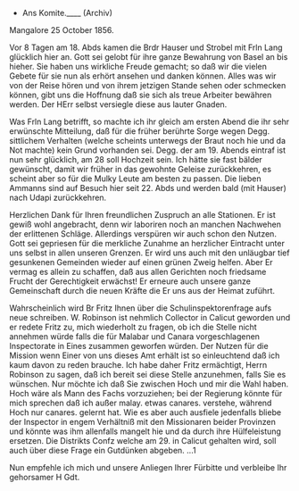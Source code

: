 + Ans Komite.____ (Archiv)

 Mangalore 25 October 1856.

Vor 8 Tagen am 18. Abds kamen die Brdr Hauser und Strobel mit Frln Lang glücklich hier an. Gott sei gelobt für ihre ganze Bewahrung von Basel an bis hieher. Sie haben uns wirkliche Freude gemacht; so daß wir die vielen Gebete für sie nun als erhört ansehen und danken können. Alles was wir von der Reise hören und von ihrem jetzigen Stande sehen oder schmecken können, gibt uns die Hoffnung daß sie sich als treue Arbeiter bewähren werden. Der HErr selbst versiegle diese aus lauter Gnaden.

Was Frln Lang betrifft, so machte ich ihr gleich am ersten Abend die ihr sehr erwünschte Mitteilung, daß für die früher berührte Sorge wegen Degg. sittlichem Verhalten (welche scheints unterwegs der Braut noch hie und da Not machte) kein Grund vorhanden sei. Degg. der am 19. Abends eintraf ist nun sehr glücklich, am 28 soll Hochzeit sein. Ich hätte sie fast bälder gewünscht, damit wir früher in das gewohnte Geleise zurückkehren, es scheint aber so für die Mulky Leute am besten zu passen. Die lieben Ammanns sind auf Besuch hier seit 22. Abds und werden bald (mit Hauser) nach Udapi zurückkehren.

Herzlichen Dank für Ihren freundlichen Zuspruch an alle Stationen. Er ist gewiß wohl angebracht, denn wir laboriren noch an manchen Nachwehen der erlittenen Schläge. Allerdings verspüren wir auch schon den Nutzen. Gott sei gepriesen für die merkliche Zunahme an herzlicher Eintracht unter uns selbst in allen unseren Grenzen. Er wird uns auch mit den unläugbar tief gesunkenen Gemeinden wieder auf einen grünen Zweig helfen. Aber Er vermag es allein zu schaffen, daß aus allen Gerichten noch friedsame Frucht der Gerechtigkeit erwächst! Er erneure auch unsere ganze Gemeinschaft durch die neuen Kräfte die Er uns aus der Heimat zuführt.

Wahrscheinlich wird Br Fritz Ihnen über die Schulinspektorenfrage aufs neue schreiben. W. Robinson ist nehmlich Collector in Calicut geworden und er redete Fritz zu, mich wiederholt zu fragen, ob ich die Stelle nicht annehmen würde falls die für Malabar und Canara vorgeschlagenen Inspectorate in Eines zusammen geworfen würden. Der Nutzen für die Mission wenn Einer von uns dieses Amt erhält ist so einleuchtend daß ich kaum davon zu reden brauche. Ich habe daher Fritz ermächtigt, Herrn Robinson zu sagen, daß ich bereit sei diese Stelle anzunehmen, falls Sie es wünschen. Nur möchte ich daß Sie zwischen Hoch und mir die Wahl haben. Hoch wäre als Mann des Fachs vorzuziehen; bei der Regierung könnte für mich sprechen daß ich außer malay. etwas canares. verstehe, während Hoch nur canares. gelernt hat. Wie es aber auch ausfiele jedenfalls bliebe der Inspector in engem Verhältniß mit den Missionaren beider Provinzen und könnte was ihm allenfalls mangelt hie und da durch ihre Hülfeleistung ersetzen. Die Distrikts Confz welche am 29. in Calicut gehalten wird, soll auch über diese Frage ein Gutdünken abgeben.  ...1

Nun empfehle ich mich und unsere Anliegen Ihrer Fürbitte und verbleibe  Ihr gehorsamer
 H Gdt.

